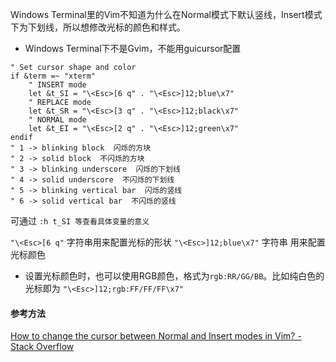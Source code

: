 Windows Terminal里的Vim不知道为什么在Normal模式下默认竖线，Insert模式下为下划线，所以想修改光标的颜色和样式。

* Windows Terminal下不是Gvim，不能用guicursor配置

```vim
" Set cursor shape and color
if &term =~ "xterm"
    " INSERT mode
    let &t_SI = "\<Esc>[6 q" . "\<Esc>]12;blue\x7"
    " REPLACE mode
    let &t_SR = "\<Esc>[3 q" . "\<Esc>]12;black\x7"
    " NORMAL mode
    let &t_EI = "\<Esc>[2 q" . "\<Esc>]12;green\x7"
endif
" 1 -> blinking block  闪烁的方块
" 2 -> solid block  不闪烁的方块
" 3 -> blinking underscore  闪烁的下划线
" 4 -> solid underscore  不闪烁的下划线
" 5 -> blinking vertical bar  闪烁的竖线
" 6 -> solid vertical bar  不闪烁的竖线
```

可通过 `:h t_SI 等查看具体变量的意义`

`"\<Esc>[6 q"` 字符串用来配置光标的形状
`"\<Esc>]12;blue\x7"` 字符串 用来配置光标颜色
* 设置光标颜色时，也可以使用RGB颜色，格式为`rgb:RR/GG/BB`。比如纯白色的光标即为 `"\<Esc>]12;rgb:FF/FF/FF\x7"`

#### 参考方法
[How to change the cursor between Normal and Insert modes in Vim? - Stack Overflow](https://stackoverflow.com/questions/6488683/how-to-change-the-cursor-between-normal-and-insert-modes-in-vim)
